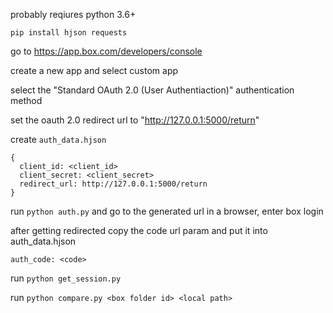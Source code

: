 
probably reqiures python 3.6+

`pip install hjson requests`

go to https://app.box.com/developers/console

create a new app and select custom app

select the "Standard OAuth 2.0 (User Authentiaction)" authentication method

set the oauth 2.0 redirect url to "http://127.0.0.1:5000/return"

create `auth_data.hjson`
```hjson
{
  client_id: <client_id>
  client_secret: <client_secret>
  redirect_url: http://127.0.0.1:5000/return
}
```

run `python auth.py` and go to the generated url in a browser, enter box login

after getting redirected copy the code url param and put it into auth_data.hjson
```hjson
auth_code: <code>
```

run `python get_session.py`

run `python compare.py <box folder id> <local path>`
